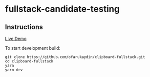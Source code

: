 # fullstack-candidate-testing

## Instructions

[Live Demo](https://clipboard-fullstack.vercel.app)

To start development build:

```
git clone https://github.com/ofarukaydin/clipboard-fullstack.git
cd clipboard-fullstack
yarn
yarn dev
```
